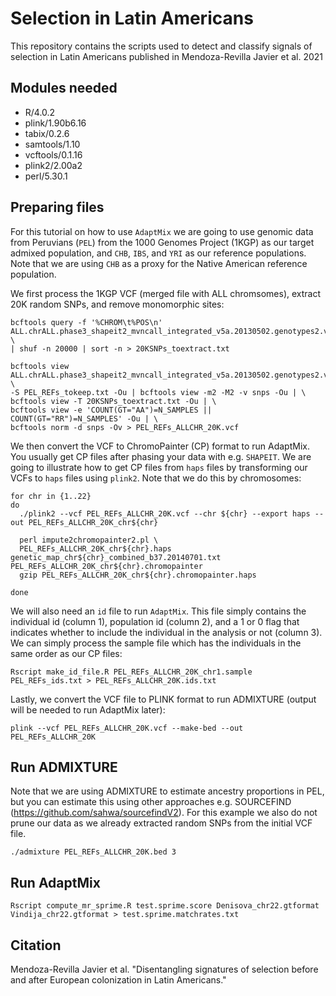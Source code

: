 # Selection in Latin Americans
This repository contains the scripts used to detect and classify signals of selection in Latin Americans published in Mendoza-Revilla Javier et al. 2021

## Modules needed
* R/4.0.2
* plink/1.90b6.16
* tabix/0.2.6
* samtools/1.10
* vcftools/0.1.16
* plink2/2.00a2
* perl/5.30.1

## Preparing files
For this tutorial on how to use `AdaptMix` we are going to use genomic data from Peruvians (`PEL`) from the 1000 Genomes Project (1KGP) as our target admixed population, and `CHB`, `IBS`, and `YRI` as our reference populations. Note that we are using `CHB` as a proxy for the Native American reference population.

We first process the 1KGP VCF (merged file with ALL chromsomes), extract 20K random SNPs, and remove monomorphic sites:

```
bcftools query -f '%CHROM\t%POS\n' ALL.chrALL.phase3_shapeit2_mvncall_integrated_v5a.20130502.genotypes2.vcf.gz \
| shuf -n 20000 | sort -n > 20KSNPs_toextract.txt

bcftools view ALL.chrALL.phase3_shapeit2_mvncall_integrated_v5a.20130502.genotypes2.vcf.gz \
-S PEL_REFs_tokeep.txt -Ou | bcftools view -m2 -M2 -v snps -Ou | \
bcftools view -T 20KSNPs_toextract.txt -Ou | \
bcftools view -e 'COUNT(GT="AA")=N_SAMPLES || COUNT(GT="RR")=N_SAMPLES' -Ou | \
bcftools norm -d snps -Ov > PEL_REFs_ALLCHR_20K.vcf
```

We then convert the VCF to ChromoPainter (CP) format to run AdaptMix. You usually get CP files after phasing your data with e.g. `SHAPEIT`. We are going to illustrate how to get CP files from `haps` files by transforming our VCFs to `haps` files using `plink2`. Note that we do this by chromosomes:

```
for chr in {1..22}
do
  ./plink2 --vcf PEL_REFs_ALLCHR_20K.vcf --chr ${chr} --export haps --out PEL_REFs_ALLCHR_20K_chr${chr}

  perl impute2chromopainter2.pl \
  PEL_REFs_ALLCHR_20K_chr${chr}.haps genetic_map_chr${chr}_combined_b37.20140701.txt PEL_REFs_ALLCHR_20K_chr${chr}.chromopainter
  gzip PEL_REFs_ALLCHR_20K_chr${chr}.chromopainter.haps

done
```

We will also need an `id` file to run `AdaptMix`. This file simply contains the individual id (column 1), population id (column 2), and a 1 or 0 flag that indicates whether to include the individual in the analysis or not (column 3). We can simply process the sample file which has the individuals in the same order as our CP files:

```
Rscript make_id_file.R PEL_REFs_ALLCHR_20K_chr1.sample PEL_REFs_ids.txt > PEL_REFs_ALLCHR_20K.ids.txt
```

Lastly, we convert the VCF file to PLINK format to run ADMIXTURE (output will be needed to run AdaptMix later):

```
plink --vcf PEL_REFs_ALLCHR_20K.vcf --make-bed --out PEL_REFs_ALLCHR_20K
```

## Run ADMIXTURE 
Note that we are using ADMIXTURE to estimate ancestry proportions in PEL, but you can estimate this using other approaches e.g. SOURCEFIND (https://github.com/sahwa/sourcefindV2). For this example we also do not prune our data as we already extracted random SNPs from the initial VCF file.

```
./admixture PEL_REFs_ALLCHR_20K.bed 3
```

## Run AdaptMix

```
Rscript compute_mr_sprime.R test.sprime.score Denisova_chr22.gtformat Vindija_chr22.gtformat > test.sprime.matchrates.txt
```

## Citation
Mendoza-Revilla Javier et al. "Disentangling signatures of selection before and after European colonization in Latin Americans." 
